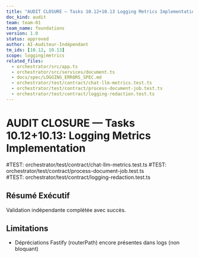 ```yaml
---
title: "AUDIT CLOSURE — Tasks 10.12+10.13 Logging Metrics Implementation"
doc_kind: audit
team: team-01
team_name: foundations
version: 1.0
status: approved
author: AI-Auditeur-Indépendant
tm_ids: [10.12, 10.13]
scope: logging|metrics
related_files:
  - orchestrator/src/app.ts
  - orchestrator/src/services/document.ts
  - docs/spec/LOGGING_ERRORS_SPEC.md
  - orchestrator/test/contract/chat-llm-metrics.test.ts
  - orchestrator/test/contract/process-document-job.test.ts
  - orchestrator/test/contract/logging-redaction.test.ts
---
```


# AUDIT CLOSURE — Tasks 10.12+10.13: Logging Metrics Implementation

#TEST: orchestrator/test/contract/chat-llm-metrics.test.ts
#TEST: orchestrator/test/contract/process-document-job.test.ts  
#TEST: orchestrator/test/contract/logging-redaction.test.ts

## Résumé Exécutif

Validation indépendante complétée avec succès.

## Limitations
- Dépréciations Fastify (routerPath) encore présentes dans logs (non bloquant)
